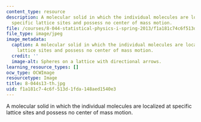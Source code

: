```yaml
---
content_type: resource
description: A molecular solid in which the individual molecules are localized at
  specific lattice sites and possess no center of mass motion.
file: /courses/8-044-statistical-physics-i-spring-2013/f1a181c74c6f513d1fda148aed1540e3_8-044s13-th.jpg
file_type: image/jpeg
image_metadata:
  caption: A molecular solid in which the individual molecules are localized at specific
    lattice sites and possess no center of mass motion.
  credit: ''
  image-alt: Spheres on a lattice with directional arrows.
learning_resource_types: []
ocw_type: OCWImage
resourcetype: Image
title: 8-044s13-th.jpg
uid: f1a181c7-4c6f-513d-1fda-148aed1540e3
---
```

A molecular solid in which the individual molecules are localized at specific lattice sites and possess no center of mass motion.

